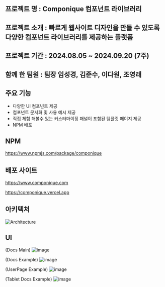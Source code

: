 ## 프로젝트 명 : Componique 컴포넌트 라이브러리

## 프로젝트 소개 : 빠르게 웹사이트 디자인을 만들 수 있도록 다양한 컴포넌트 라이브러리를 제공하는 플랫폼

## 프로젝트 기간 : 2024.08.05 ~ 2024.09.20 (7주)

## 함께 한 팀원 : 팀장 임성경, 김준수, 이다원, 조영래

## 주요 기능
- 다양한 UI 컴포넌트 제공
- 컴포넌트 문서화 및 사용 예시 제공
- 직접 체험 해볼수 있는 커스터마이징 패널이 포함된 템플릿 페이지 제공
- NPM 배포
  
## NPM
https://www.npmjs.com/package/componique

## 배포 사이트
https://www.componique.com

https://componique.vercel.app

## 아키텍처
![Architecture](https://github.com/user-attachments/assets/b0576a19-a3ba-48a2-89c9-36ad042a8b95)

## UI
(Docs Main) 
![image](https://github.com/user-attachments/assets/f9242871-8fff-4153-a9e0-02774b32ea79)

(Docs Example)
![image](https://github.com/user-attachments/assets/676912d6-533f-42eb-a529-54abfe584c31)

(UserPage Example)
![image](https://github.com/user-attachments/assets/e2474b40-d1a4-4649-b1c0-ad31b075e125)

(Tablet Docs Example)
![image](https://github.com/user-attachments/assets/9e82d433-5480-4aca-b645-fc97bc59d113)


